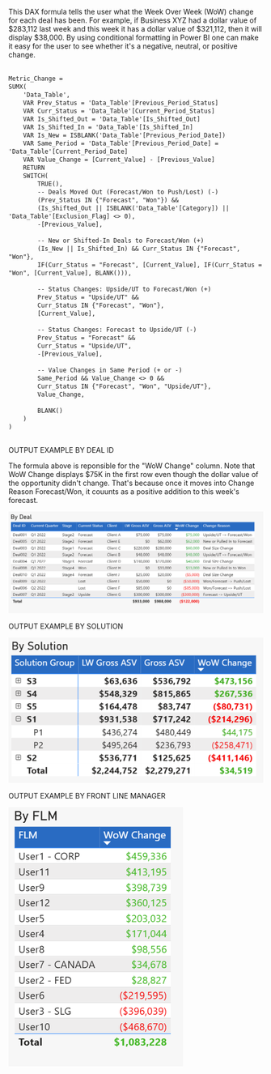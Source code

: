 This DAX formula tells the user what the Week Over Week (WoW) change for each deal has been. 
For example, if Business XYZ had a dollar value of $283,112 last week and this week it has a dollar value of $321,112, then it will display $38,000. 
By using conditional formatting in Power BI one can make it easy for the user to see whether it's a negative, neutral, or positive change.



```dax

Metric_Change = 
SUMX(
    'Data_Table',
    VAR Prev_Status = 'Data_Table'[Previous_Period_Status]
    VAR Curr_Status = 'Data_Table'[Current_Period_Status]
    VAR Is_Shifted_Out = 'Data_Table'[Is_Shifted_Out]
    VAR Is_Shifted_In = 'Data_Table'[Is_Shifted_In]
    VAR Is_New = ISBLANK('Data_Table'[Previous_Period_Date])
    VAR Same_Period = 'Data_Table'[Previous_Period_Date] = 'Data_Table'[Current_Period_Date]
    VAR Value_Change = [Current_Value] - [Previous_Value]
    RETURN
    SWITCH(
        TRUE(),
        -- Deals Moved Out (Forecast/Won to Push/Lost) (-)
        (Prev_Status IN {"Forecast", "Won"}) && 
        (Is_Shifted_Out || ISBLANK('Data_Table'[Category]) || 'Data_Table'[Exclusion_Flag] <> 0),
        -[Previous_Value],

        -- New or Shifted-In Deals to Forecast/Won (+)
        (Is_New || Is_Shifted_In) && Curr_Status IN {"Forecast", "Won"},
        IF(Curr_Status = "Forecast", [Current_Value], IF(Curr_Status = "Won", [Current_Value], BLANK())),

        -- Status Changes: Upside/UT to Forecast/Won (+)
        Prev_Status = "Upside/UT" && 
        Curr_Status IN {"Forecast", "Won"},
        [Current_Value],

        -- Status Changes: Forecast to Upside/UT (-)
        Prev_Status = "Forecast" && 
        Curr_Status = "Upside/UT",
        -[Previous_Value],

        -- Value Changes in Same Period (+ or -)
        Same_Period && Value_Change <> 0 && 
        Curr_Status IN {"Forecast", "Won", "Upside/UT"},
        Value_Change,

        BLANK()
    )
)


```



OUTPUT EXAMPLE BY DEAL ID

The formula above is reponsible for the "WoW Change" column. Note that WoW Change displays $75K in the first row even though the dollar value of the opportunity didn't change. That's because once it moves into Change Reason Forecast/Won, it couunts as a positive addition to this week's forecast. 


![My Image](images/ByDeal.PNG)


OUTPUT EXAMPLE BY SOLUTION


![My Image](images/BySolution.PNG)


OUTPUT EXAMPLE BY FRONT LINE MANAGER


![My Image](images/ByFLM.PNG)

